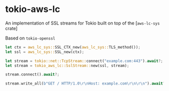 # tokio-aws-lc

An implementation of SSL streams for Tokio built on top of the [`aws-lc-sys` crate]

Based on `tokio-openssl`

```rust
let ctx = aws_lc_sys::SSL_CTX_new(aws_lc_sys::TLS_method());
let ssl = aws_lc_sys::SSL_new(ctx);

let stream = tokio::net::TcpStream::connect("example.com:443").await?;
let stream = tokio_aws_lc::SslStream::new(ssl, stream);

stream.connect().await?;

stream.write_all(b"GET / HTTP/1.0\r\nHost: example.com\r\n\r\n").await?;
```
